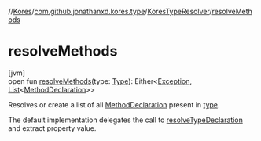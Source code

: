 //[Kores](../../../index.md)/[com.github.jonathanxd.kores.type](../index.md)/[KoresTypeResolver](index.md)/[resolveMethods](resolve-methods.md)

# resolveMethods

[jvm]\
open fun [resolveMethods](resolve-methods.md)(type: [Type](https://docs.oracle.com/javase/8/docs/api/java/lang/reflect/Type.html)): Either<[Exception](https://kotlinlang.org/api/latest/jvm/stdlib/kotlin/-exception/index.html), [List](https://kotlinlang.org/api/latest/jvm/stdlib/kotlin.collections/-list/index.html)<[MethodDeclaration](../../com.github.jonathanxd.kores.base/-method-declaration/index.md)>>

Resolves or create a list of all [MethodDeclaration](../../com.github.jonathanxd.kores.base/-method-declaration/index.md) present in [type](resolve-methods.md).

The default implementation delegates the call to [resolveTypeDeclaration](resolve-type-declaration.md) and extract property value.
